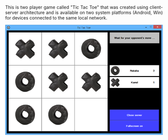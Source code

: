 <p align="justify">
  This is two player game called "Tic Tac Toe" that was created using client-server architecture and is available on two system platforms (Android, Win) for devices connected to the same local network.
</p>
<img
  src="https://github.com/Karmello/TicTacToe/blob/master/screenshots/6.png"
  alt="EightQueens"
  width="600px"
/>
